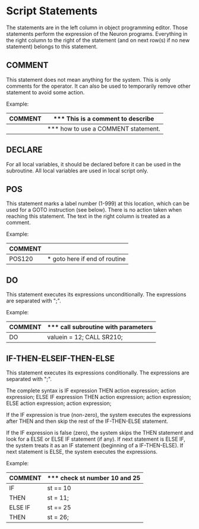 # Script Statements

The statements are in the left column in object programming editor. Those statements perform the expression of the Neuron programs. Everything in the right column to the right of the statement (and on next row(s) if no new statement) belongs to this statement.

## COMMENT

This statement does not mean anything for the system. This is only comments for the operator. It can also be used to temporarily remove other statement to avoid some action.

Example:

| COMMENT | \*\*\* This is a comment to describe   |
| ------- | -------------------------------------- |
|         | \*\*\* how to use a COMMENT statement. |

## DECLARE

For all local variables, it should be declared before it can be used in the subroutine. All local variables are used in local script only.

## POS

This statement marks a label number (1-999) at this location, which can be used for a GOTO instruction (see below). There is no action taken when reaching this statement. The text in the right column is treated as a comment.

Example:

| COMMENT |                                |
| ------- | ------------------------------ |
| POS120  | \* goto here if end of routine |

## DO

This statement executes its expressions unconditionally. The expressions are separated with &quot;;&quot;.

Example:

| COMMENT | \*\*\* call subroutine with parameters |
| ------- | -------------------------------------- |
| DO      | valuein = 12; CALL SR210;              |

## IF-THEN-ELSEIF-THEN-ELSE

This statement executes its expressions conditionally. The expressions are separated with &quot;;&quot;.

The complete syntax is IF expression THEN action expression; action expression; ELSE IF expression THEN action expression; action expression; ELSE action expression; action expression;

If the IF expression is true (non-zero), the system executes the expressions after THEN and then skip the rest of the IF-THEN-ELSE statement.

If the IF expression is false (zero), the system skips the THEN statement and look for a ELSE or ELSE IF statement (if any). If next statement is ELSE IF, the system treats it as an IF statement (beginning of a IF-THEN-ELSE). If next statement is ELSE, the system executes the expressions.

Example:

| COMMENT | \*\*\* check st number 10 and 25 |
| ------- | -------------------------------- |
| IF      | st == 10                         |
| THEN    | st = 11;                         |
| ELSE IF | st == 25                         |
| THEN    | st = 26;                         |
